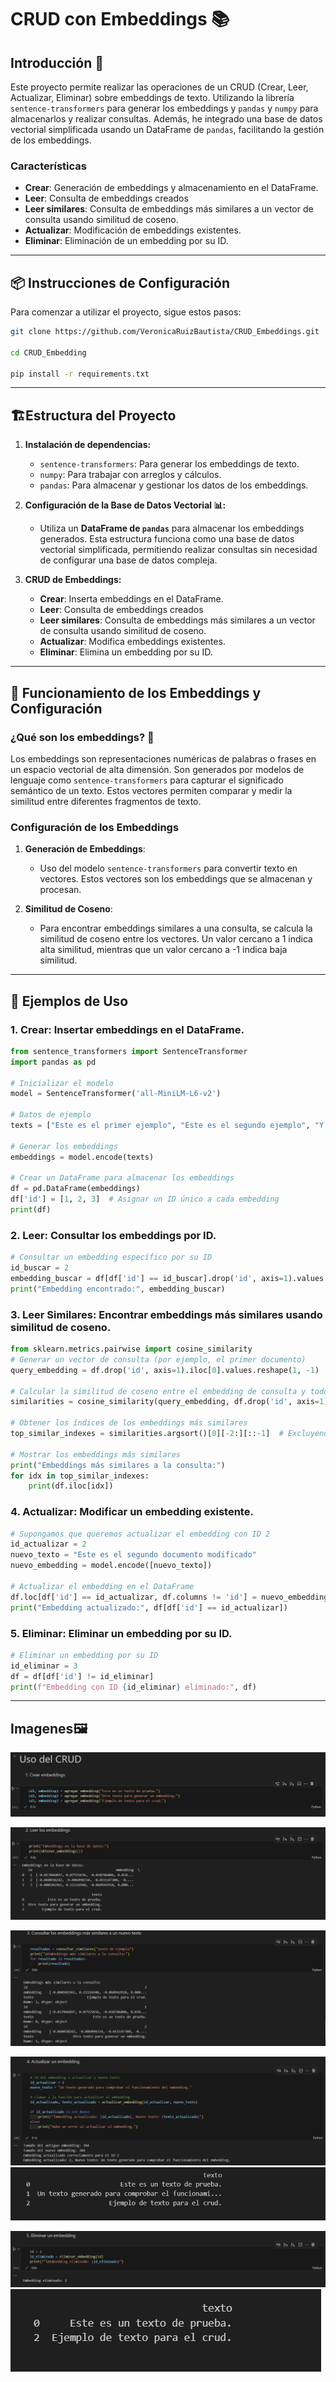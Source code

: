 # CRUD con Embeddings 📚

## Introducción 🚀

Este proyecto permite realizar las operaciones de un CRUD (Crear, Leer, Actualizar, Eliminar) sobre embeddings de texto. Utilizando la librería `sentence-transformers` para generar los embeddings y `pandas` y `numpy` para almacenarlos y realizar consultas. Además, he integrado una base de datos vectorial simplificada usando un DataFrame de `pandas`, facilitando la gestión de los embeddings.

### Características

- **Crear**: Generación de embeddings y almacenamiento en el DataFrame.
- **Leer**: Consulta de embeddings creados
- **Leer similares**: Consulta de embeddings más similares a un vector de consulta usando similitud de coseno.
- **Actualizar**: Modificación de embeddings existentes.
- **Eliminar**: Eliminación de un embedding por su ID.

---

## 📦 Instrucciones de Configuración

Para comenzar a utilizar el proyecto, sigue estos pasos:

```bash
git clone https://github.com/VeronicaRuizBautista/CRUD_Embeddings.git

cd CRUD_Embedding

pip install -r requirements.txt
```

---

## 🏗️Estructura del Proyecto

1. **Instalación de dependencias:**
   - `sentence-transformers`: Para generar los embeddings de texto.
   - `numpy`: Para trabajar con arreglos y cálculos.
   - `pandas`: Para almacenar y gestionar los datos de los embeddings.

2. **Configuración de la Base de Datos Vectorial 📊:**
   - Utiliza un **DataFrame de `pandas`** para almacenar los embeddings generados. Esta estructura funciona como una base de datos vectorial simplificada, permitiendo realizar consultas sin necesidad de configurar una base de datos compleja.

3. **CRUD de Embeddings:**
   - **Crear**: Inserta embeddings en el DataFrame.
   - **Leer**: Consulta de embeddings creados
   - **Leer similares**: Consulta de embeddings más similares a un vector de consulta usando similitud de coseno.
   - **Actualizar**: Modifica embeddings existentes.
   - **Eliminar**: Elimina un embedding por su ID.

---

## 🧠 Funcionamiento de los Embeddings y Configuración

### ¿Qué son los embeddings? 🤔

Los embeddings son representaciones numéricas de palabras o frases en un espacio vectorial de alta dimensión. Son generados por modelos de lenguaje como `sentence-transformers` para capturar el significado semántico de un texto. Estos vectores permiten comparar y medir la similitud entre diferentes fragmentos de texto.

### Configuración de los Embeddings

1. **Generación de Embeddings**:
   - Uso del modelo `sentence-transformers` para convertir texto en vectores. Estos vectores son los embeddings que se almacenan y procesan.
   
2. **Similitud de Coseno**:
   - Para encontrar embeddings similares a una consulta, se calcula la similitud de coseno entre los vectores. Un valor cercano a 1 indica alta similitud, mientras que un valor cercano a -1 indica baja similitud.

---

## 📝 Ejemplos de Uso

### 1. Crear: Insertar embeddings en el DataFrame.

```python
from sentence_transformers import SentenceTransformer
import pandas as pd

# Inicializar el modelo
model = SentenceTransformer('all-MiniLM-L6-v2')

# Datos de ejemplo
texts = ["Este es el primer ejemplo", "Este es el segundo ejemplo", "Y este es el tercero"]

# Generar los embeddings
embeddings = model.encode(texts)

# Crear un DataFrame para almacenar los embeddings
df = pd.DataFrame(embeddings)
df['id'] = [1, 2, 3]  # Asignar un ID único a cada embedding
print(df)
```

### 2. Leer: Consultar los embeddings por ID.
```python
# Consultar un embedding específico por su ID
id_buscar = 2
embedding_buscar = df[df['id'] == id_buscar].drop('id', axis=1).values
print("Embedding encontrado:", embedding_buscar)
```


### 3. Leer Similares: Encontrar embeddings más similares usando similitud de coseno.

```python
from sklearn.metrics.pairwise import cosine_similarity
# Generar un vector de consulta (por ejemplo, el primer documento)
query_embedding = df.drop('id', axis=1).iloc[0].values.reshape(1, -1)

# Calcular la similitud de coseno entre el embedding de consulta y todos los demás embeddings
similarities = cosine_similarity(query_embedding, df.drop('id', axis=1))

# Obtener los índices de los embeddings más similares
top_similar_indexes = similarities.argsort()[0][-2:][::-1]  # Excluyendo el primer elemento (el mismo documento)

# Mostrar los embeddings más similares
print("Embeddings más similares a la consulta:")
for idx in top_similar_indexes:
    print(df.iloc[idx])
```

### 4. Actualizar: Modificar un embedding existente.

```python
# Supongamos que queremos actualizar el embedding con ID 2
id_actualizar = 2
nuevo_texto = "Este es el segundo documento modificado"
nuevo_embedding = model.encode([nuevo_texto])

# Actualizar el embedding en el DataFrame
df.loc[df['id'] == id_actualizar, df.columns != 'id'] = nuevo_embedding
print("Embedding actualizado:", df[df['id'] == id_actualizar])
```

### 5. Eliminar: Eliminar un embedding por su ID.

```python
# Eliminar un embedding por su ID
id_eliminar = 3
df = df[df['id'] != id_eliminar]
print(f"Embedding con ID {id_eliminar} eliminado:", df)
```
---
## Imagenes🖼️

![alt text](image.png)

![alt text](image-1.png)

![alt text](image-2.png)

![alt text](image-3.png)
![alt text](image-4.png)

![alt text](image-5.png)
![alt text](image-6.png)